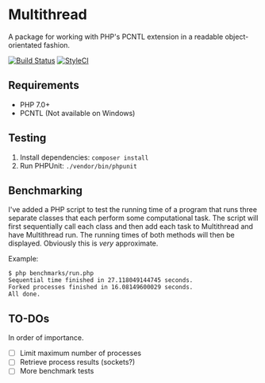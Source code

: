 # Multithread
A package for working with PHP's PCNTL extension in a readable object-orientated
fashion.

[![Build Status](https://travis-ci.org/byrobots/multithread.svg?branch=master)](https://travis-ci.org/byrobots/multithread)
[![StyleCI](https://styleci.io/repos/102980804/shield?branch=master)](https://styleci.io/repos/102980804)

## Requirements
- PHP 7.0+
- PCNTL (Not available on Windows)

## Testing
1. Install dependencies: `composer install`
2. Run PHPUnit: `./vendor/bin/phpunit`

## Benchmarking
I've added a PHP script to test the running time of a program that runs three
separate classes that each perform some computational task. The script will
first sequentially call each class and then add each task to Multithread and
have Multithread run. The running times of both methods will then be displayed.
Obviously this is *very* approximate.

Example:
```
$ php benchmarks/run.php
Sequential time finished in 27.118049144745 seconds.
Forked processes finished in 16.08149600029 seconds.
All done.
```

## TO-DOs
In order of importance.

- [ ] Limit maximum number of processes
- [ ] Retrieve process results (sockets?)
- [ ] More benchmark tests
